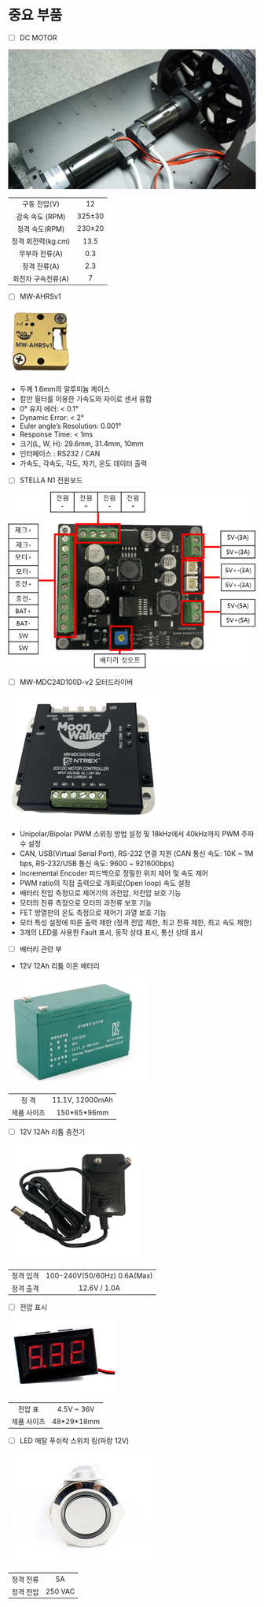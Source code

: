 # 중요 부품

* [ ] DC MOTOR

![](../.gitbook/assets/dsc08887.jpg)

|   |   |
| :---: | :---: |
| 구동 전압\(V\) | 12 |
| 감속 속도 \(RPM\) | 325±30 |
| 정격 속도\(RPM\) | 230±20 |
| 정격 회전력\(kg.cm\) | 13.5 |
| 무부하 전류\(A\) | 0.3 |
| 정격 전류\(A\) | 2.3 |
| 회전자 구속전류\(A\) | 7 |

* [ ] MW-AHRSv1

![](../.gitbook/assets/007.png)

* 두께 1.6mm의 알루미늄 케이스
* 칼만 필터를 이용한 가속도와 자이로 센서 융합
* 0° 유지 에러: &lt; 0.1°
* Dynamic Error: &lt; 2°
* Euler angle’s Resolution: 0.001°
* Response Time: &lt; 1ms
* 크기\(L, W, H\): 29.6mm, 31.4mm, 10mm
* 인터페이스 : RS232 / CAN
* 가속도, 각속도, 각도, 자기, 온도 데이터 출력



* [ ] STELLA N1 전원보드

![](../.gitbook/assets/pinmap.png)

* [ ]  MW-MDC24D100D-v2 모터드라이버

![](../.gitbook/assets/008.png)

* Unipolar/Bipolar PWM 스위칭 방법 설정 및 18kHz에서 40kHz까지 PWM 주파수 설정
* CAN, USB\(Virtual Serial Port\), RS-232 연결 지원 \(CAN 통신 속도: 10K ~ 1M bps, RS-232/USB 통신 속도: 9600 ~ 921600bps\)
* Incremental Encoder 피드백으로 정밀한 위치 제어 및 속도 제어
* PWM ratio의 직접 출력으로 개회로\(Open loop\) 속도 설정
* 배터리 전압 측정으로 제어기의 과전압, 저전압 보호 기능
* 모터의 전류 측정으로 모터의 과전류 보호 기능
* FET 방열판의 온도 측정으로 제어기 과열 보호 기능
* 모터 특성 설정에 따른 출력 제한 \(정격 전압 제한, 최고 전류 제한, 최고 속도 제한\)
* 3개의 LED를 사용한 Fault 표시, 동작 상태 표시, 통신 상태 표시



* [ ] 배터리 관련 부
* 12V 12Ah 리튬 이온 배터리

![](../.gitbook/assets/009.png)

|   |   |
| :---: | :---: |
| 정 격 | 11.1V, 12000mAh |
| 제품 사이즈 | 150\*65\*96mm |



* [ ] 12V 12Ah 리튬 충전기

![](../.gitbook/assets/010.png)

|   |   |
| :---: | :---: |
| 정격 입격 | 100-240V\(50/60Hz\) 0.6A\(Max\) |
| 정격 출격 | 12.6V / 1.0A |

* [ ] 전압 표시

![](../.gitbook/assets/011.png)

|   |   |
| :---: | :---: |
| 전압 표 | 4.5V ~ 36V |
| 제품 사이즈 | 48\*29\*18mm |

* [ ] LED 메탈 푸쉬락 스위치 링\(파랑 12V\)

![](../.gitbook/assets/012.png)

|   |   |
| :---: | :---: |
| 정격 전류 | 5A |
| 정격 전압  | 250 VAC |

